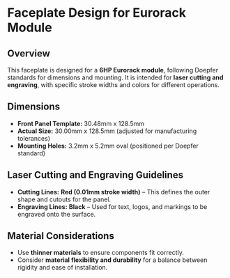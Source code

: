 # Faceplate Design for Eurorack Module  

## Overview  
This faceplate is designed for a **6HP Eurorack module**, following Doepfer standards for dimensions and mounting. It is intended for **laser cutting and engraving**, with specific stroke widths and colors for different operations.  

## Dimensions  
- **Front Panel Template:** 30.48mm x 128.5mm  
- **Actual Size:** 30.00mm x 128.5mm (adjusted for manufacturing tolerances)  
- **Mounting Holes:** 3.2mm x 5.2mm oval (positioned per Doepfer standard)  

## Laser Cutting and Engraving Guidelines  
- **Cutting Lines:** **Red (0.01mm stroke width)** – This defines the outer shape and cutouts for the panel.  
- **Engraving Lines:** **Black** – Used for text, logos, and markings to be engraved onto the surface.  

## Material Considerations  
- Use **thinner materials** to ensure components fit correctly.  
- Consider **material flexibility and durability** for a balance between rigidity and ease of installation.  

